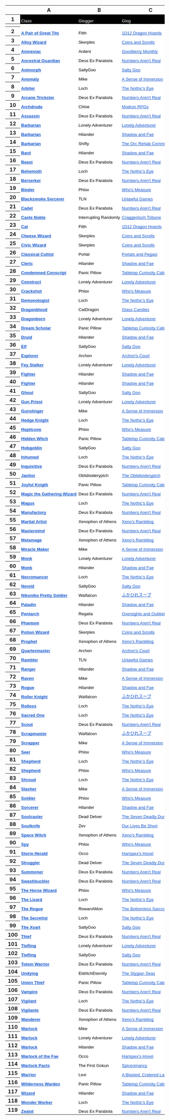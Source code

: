 <meta http-equiv="Content-Type" content="text/html; charset=utf-8"><link type="text/css" rel="stylesheet" href="resources/sheet.css" >
<style type="text/css">.ritz .waffle a { color: inherit; }.ritz .waffle .s4{background-color:#ffffff;text-align:left;font-weight:bold;color:#000000;font-family:'Arial';font-size:10pt;vertical-align:bottom;white-space:nowrap;direction:ltr;padding:2px 3px 2px 3px;}.ritz .waffle .s1{background-color:#ffffff;text-align:left;font-weight:bold;text-decoration:underline;-webkit-text-decoration-skip:none;text-decoration-skip-ink:none;color:#1155cc;font-family:'Arial';font-size:10pt;vertical-align:bottom;white-space:nowrap;direction:ltr;padding:2px 3px 2px 3px;}.ritz .waffle .s0{background-color:#000000;text-align:left;color:#ffffff;font-family:'Arial';font-size:10pt;vertical-align:bottom;white-space:nowrap;direction:ltr;padding:2px 3px 2px 3px;}.ritz .waffle .s3{background-color:#ffffff;text-align:left;text-decoration:underline;-webkit-text-decoration-skip:none;text-decoration-skip-ink:none;color:#1155cc;font-family:'Arial';font-size:10pt;vertical-align:bottom;white-space:nowrap;direction:ltr;padding:2px 3px 2px 3px;}.ritz .waffle .s2{background-color:#ffffff;text-align:left;color:#000000;font-family:'Arial';font-size:10pt;vertical-align:bottom;white-space:nowrap;direction:ltr;padding:2px 3px 2px 3px;}</style><div class="ritz grid-container" dir="ltr"><table class="waffle" cellspacing="0" cellpadding="0"><thead><tr><th class="row-header freezebar-vertical-handle"></th><th id="1254755560C0" style="width:185px;" class="column-headers-background">A</th><th id="1254755560C1" style="width:133px;" class="column-headers-background">B</th><th id="1254755560C2" style="width:185px;" class="column-headers-background">C</th><th id="1254755560C3" style="width:100px;" class="column-headers-background">D</th><th id="1254755560C4" style="width:505px;" class="column-headers-background">E</th></tr></thead><tbody><tr style="height: 20px"><th id="1254755560R0" style="height: 20px;" class="row-headers-background"><div class="row-header-wrapper" style="line-height: 20px">1</div></th><td class="s0" dir="ltr">Class</td><td class="s0" dir="ltr">Glogger</td><td class="s0" dir="ltr">Glog</td><td class="s0" dir="ltr">Type</td><td class="s0" dir="ltr">Note</td></tr><tr><th style="height:3px;" class="freezebar-cell freezebar-horizontal-handle"></th><td class="freezebar-cell"></td><td class="freezebar-cell"></td><td class="freezebar-cell"></td><td class="freezebar-cell"></td><td class="freezebar-cell"></td></tr><tr style="height: 20px"><th id="1254755560R1" style="height: 20px;" class="row-headers-background"><div class="row-header-wrapper" style="line-height: 20px">2</div></th><td class="s1" dir="ltr"><a target="_blank" href="https://1d12dragonhoards.blogspot.com/2022/05/a-pair-of-great-tits-glog-class.html">A Pair of Great Tits</a></td><td class="s2" dir="ltr">Filth</td><td class="s3" dir="ltr"><a target="_blank" href="https://1d12dragonhoards.blogspot.com/">1D12 Dragon Hoards</a></td><td class="s2" dir="ltr">Specialist</td><td class="s2" dir="ltr">Be two melodious birds.</td></tr><tr style="height: 20px"><th id="1254755560R2" style="height: 20px;" class="row-headers-background"><div class="row-header-wrapper" style="line-height: 20px">3</div></th><td class="s1" dir="ltr"><a target="_blank" href="https://coinsandscrolls.blogspot.com/2022/06/osr-alloy-wizard-civic-wizard-and.html">Alloy Wizard</a></td><td class="s2" dir="ltr">Skerples</td><td class="s3" dir="ltr"><a target="_blank" href="https://coinsandscrolls.blogspot.com/">Coins and Scrolls</a></td><td class="s2" dir="ltr">Wizard</td><td class="s2" dir="ltr">Control Metal.</td></tr><tr style="height: 20px"><th id="1254755560R3" style="height: 20px;" class="row-headers-background"><div class="row-header-wrapper" style="line-height: 20px">4</div></th><td class="s1" dir="ltr"><a target="_blank" href="https://goodberrymonthly.blogspot.com/2022/01/amnesiac-glog.html">Amnesiac</a></td><td class="s2" dir="ltr">Ardent</td><td class="s3" dir="ltr"><a target="_blank" href="https://goodberrymonthly.blogspot.com/">Goodberry Monthly</a></td><td class="s2" dir="ltr">Specialist</td><td class="s4" dir="ltr">Every day is a new day.</td></tr><tr style="height: 20px"><th id="1254755560R4" style="height: 20px;" class="row-headers-background"><div class="row-header-wrapper" style="line-height: 20px">5</div></th><td class="s1" dir="ltr"><a target="_blank" href="https://as-they-must.blogspot.com/2022/01/so-angry-i-might-die-glog-classes-5e.html">Ancestral Guardian</a></td><td class="s2" dir="ltr">Deus Ex Parabola</td><td class="s3" dir="ltr"><a target="_blank" href="https://as-they-must.blogspot.com/">Numbers Aren&#39;t Real</a></td><td class="s2" dir="ltr">Fighter</td><td class="s2" dir="ltr">Be surrounded by the grumpy spirits of your ancestors.</td></tr><tr style="height: 20px"><th id="1254755560R5" style="height: 20px;" class="row-headers-background"><div class="row-header-wrapper" style="line-height: 20px">6</div></th><td class="s1" dir="ltr"><a target="_blank" href="https://saltygoo.github.io/class/magic-user/animorph">Animorph</a></td><td class="s2" dir="ltr">SaltyGoo</td><td class="s3" dir="ltr"><a target="_blank" href="https://saltygoo.github.io/">Salty Goo</a></td><td class="s2" dir="ltr">Wizard</td><td class="s2" dir="ltr">Transform into the animals you see.</td></tr><tr style="height: 20px"><th id="1254755560R6" style="height: 20px;" class="row-headers-background"><div class="row-header-wrapper" style="line-height: 20px">7</div></th><td class="s1" dir="ltr"><a target="_blank" href="https://asenseofimmersion.wordpress.com/2022/09/06/those-who-pulled-the-trigger-were-not-holding-the-gun-glog-wizard/">Anomaly</a></td><td class="s2" dir="ltr">Mike</td><td class="s3" dir="ltr"><a target="_blank" href="https://asenseofimmersion.wordpress.com/">A Sense of Immersion</a></td><td class="s2" dir="ltr">Wizard</td><td class="s4" dir="ltr">Cast spells born of your past role in a war.</td></tr><tr style="height: 20px"><th id="1254755560R7" style="height: 20px;" class="row-headers-background"><div class="row-header-wrapper" style="line-height: 20px">8</div></th><td class="s1" dir="ltr"><a target="_blank" href="https://nothicseye.blogspot.com/2022/09/silent-evermore-class-arbiter.html">Arbiter</a></td><td class="s2" dir="ltr">Loch</td><td class="s3" dir="ltr"><a target="_blank" href="https://nothicseye.blogspot.com/">The Nothic&#39;s Eye</a></td><td class="s2" dir="ltr">Wizard</td><td class="s2" dir="ltr">Follow the tenants of your faith.</td></tr><tr style="height: 20px"><th id="1254755560R8" style="height: 20px;" class="row-headers-background"><div class="row-header-wrapper" style="line-height: 20px">9</div></th><td class="s1" dir="ltr"><a target="_blank" href="https://as-they-must.blogspot.com/2022/04/they-do-not-know-how-to-do-right-glog.html">Arcane Trickster</a></td><td class="s2" dir="ltr">Deus Ex Parabola</td><td class="s3" dir="ltr"><a target="_blank" href="https://as-they-must.blogspot.com/">Numbers Aren&#39;t Real</a></td><td class="s2" dir="ltr">Specialist</td><td class="s2" dir="ltr">Trick people with your invisible flying hand.</td></tr><tr style="height: 20px"><th id="1254755560R9" style="height: 20px;" class="row-headers-background"><div class="row-header-wrapper" style="line-height: 20px">10</div></th><td class="s1" dir="ltr"><a target="_blank" href="https://modronrpgs.blogspot.com/2022/03/glogbuckets-of-blood-class-archdrude.html">Archdrude</a></td><td class="s2" dir="ltr">Chloe</td><td class="s3" dir="ltr"><a target="_blank" href="https://modronrpgs.blogspot.com/">Modron RPGs</a></td><td class="s2" dir="ltr">Specialist</td><td class="s2" dir="ltr">Be a stoner.</td></tr><tr style="height: 20px"><th id="1254755560R10" style="height: 20px;" class="row-headers-background"><div class="row-header-wrapper" style="line-height: 20px">11</div></th><td class="s1" dir="ltr"><a target="_blank" href="https://as-they-must.blogspot.com/2022/04/they-do-not-know-how-to-do-right-glog.html">Assassin</a></td><td class="s2" dir="ltr">Deus Ex Parabola</td><td class="s3" dir="ltr"><a target="_blank" href="https://as-they-must.blogspot.com/">Numbers Aren&#39;t Real</a></td><td class="s2" dir="ltr">Specialist</td><td class="s2" dir="ltr">Infliltrate the enemy.</td></tr><tr style="height: 20px"><th id="1254755560R11" style="height: 20px;" class="row-headers-background"><div class="row-header-wrapper" style="line-height: 20px">12</div></th><td class="s1" dir="ltr"><a target="_blank" href="https://lonely-adventurer.itch.io/relic-additional-character-classes">Barbarian</a></td><td class="s2" dir="ltr">Lonely Adventurer</td><td class="s3" dir="ltr"><a target="_blank" href="https://lonely-adventurer.itch.io/">Lonely Adventurer</a></td><td class="s2" dir="ltr">Fighter</td><td class="s2" dir="ltr">Soak up damage like a brute.</td></tr><tr style="height: 20px"><th id="1254755560R12" style="height: 20px;" class="row-headers-background"><div class="row-header-wrapper" style="line-height: 20px">13</div></th><td class="s1" dir="ltr"><a target="_blank" href="https://docs.google.com/document/d/1c2MCF82g6ya3wq2nYb6Fq-V9-fOiVV0aLor-JE0-EFg/edit">Barbarian</a></td><td class="s2" dir="ltr">Hilander</td><td class="s3" dir="ltr"><a target="_blank" href="https://shadowandfae.blogspot.com/">Shadow and Fae</a></td><td class="s2" dir="ltr">Fighter</td><td class="s2" dir="ltr">Soak up damage like a brute. (From DnD)</td></tr><tr style="height: 20px"><th id="1254755560R13" style="height: 20px;" class="row-headers-background"><div class="row-header-wrapper" style="line-height: 20px">14</div></th><td class="s1" dir="ltr"><a target="_blank" href="https://orc-rehab.blogspot.com/2022/10/glog-if-our-life-lacks-brimstone-class.html">Barbarian</a></td><td class="s2" dir="ltr">Shifty</td><td class="s3" dir="ltr"><a target="_blank" href="https://orc-rehab.blogspot.com/">The Orc Rehab Commission</a></td><td class="s2" dir="ltr">Fighter</td><td class="s2" dir="ltr">SMASH!</td></tr><tr style="height: 20px"><th id="1254755560R14" style="height: 20px;" class="row-headers-background"><div class="row-header-wrapper" style="line-height: 20px">15</div></th><td class="s1" dir="ltr"><a target="_blank" href="https://docs.google.com/document/d/1c2MCF82g6ya3wq2nYb6Fq-V9-fOiVV0aLor-JE0-EFg/edit">Bard</a></td><td class="s2" dir="ltr">Hilander</td><td class="s3" dir="ltr"><a target="_blank" href="https://shadowandfae.blogspot.com/">Shadow and Fae</a></td><td class="s2" dir="ltr">Other</td><td class="s2" dir="ltr">Support your friends with songs. (From DnD)</td></tr><tr style="height: 20px"><th id="1254755560R15" style="height: 20px;" class="row-headers-background"><div class="row-header-wrapper" style="line-height: 20px">16</div></th><td class="s1" dir="ltr"><a target="_blank" href="https://as-they-must.blogspot.com/2022/01/so-angry-i-might-die-glog-classes-5e.html">Beast</a></td><td class="s2" dir="ltr">Deus Ex Parabola</td><td class="s3" dir="ltr"><a target="_blank" href="https://as-they-must.blogspot.com/">Numbers Aren&#39;t Real</a></td><td class="s2" dir="ltr">Fighter</td><td class="s2" dir="ltr">You transform into a half beast when you are angry.</td></tr><tr style="height: 20px"><th id="1254755560R16" style="height: 20px;" class="row-headers-background"><div class="row-header-wrapper" style="line-height: 20px">17</div></th><td class="s1" dir="ltr"><a target="_blank" href="https://nothicseye.blogspot.com/2022/09/abandoning-your-humanity-classes.html">Behemoth</a></td><td class="s2" dir="ltr">Loch</td><td class="s3" dir="ltr"><a target="_blank" href="https://nothicseye.blogspot.com/">The Nothic&#39;s Eye</a></td><td class="s2" dir="ltr">Fighter</td><td class="s4" dir="ltr">Transform into a monster.</td></tr><tr style="height: 20px"><th id="1254755560R17" style="height: 20px;" class="row-headers-background"><div class="row-header-wrapper" style="line-height: 20px">18</div></th><td class="s1" dir="ltr"><a target="_blank" href="https://as-they-must.blogspot.com/2022/01/so-angry-i-might-die-glog-classes-5e.html">Berserker</a></td><td class="s2" dir="ltr">Deus Ex Parabola</td><td class="s3" dir="ltr"><a target="_blank" href="https://as-they-must.blogspot.com/">Numbers Aren&#39;t Real</a></td><td class="s2" dir="ltr">Fighter</td><td class="s2" dir="ltr">You can become consumed by rage.</td></tr><tr style="height: 20px"><th id="1254755560R18" style="height: 20px;" class="row-headers-background"><div class="row-header-wrapper" style="line-height: 20px">19</div></th><td class="s1" dir="ltr"><a target="_blank" href="https://whosemeasure.blogspot.com/2022/08/who-would-be-at-expense-of-two-glog.html">Binder</a></td><td class="s2" dir="ltr">Phlox</td><td class="s3" dir="ltr"><a target="_blank" href="https://whosemeasure.blogspot.com/">Who&#39;s Measure</a></td><td class="s2" dir="ltr">Other</td><td class="s4" dir="ltr">Bind spirits.</td></tr><tr style="height: 20px"><th id="1254755560R19" style="height: 20px;" class="row-headers-background"><div class="row-header-wrapper" style="line-height: 20px">20</div></th><td class="s1" dir="ltr"><a target="_blank" href="https://www.unlawful.games/2022/01/glog-blacksmoke-sorcerer.html">Blacksmoke Sorcerer</a></td><td class="s2" dir="ltr">TLN</td><td class="s3" dir="ltr"><a target="_blank" href="https://www.unlawful.games/">Unlawful Games</a></td><td class="s2" dir="ltr">Wizard</td><td class="s4" dir="ltr">Manipulate reality with your street gang.</td></tr><tr style="height: 20px"><th id="1254755560R20" style="height: 20px;" class="row-headers-background"><div class="row-header-wrapper" style="line-height: 20px">21</div></th><td class="s1" dir="ltr"><a target="_blank" href="https://as-they-must.blogspot.com/2022/09/ruling-city-of-gd-glog-class-noble.html">Cadet</a></td><td class="s2" dir="ltr">Deus Ex Parabola</td><td class="s3" dir="ltr"><a target="_blank" href="https://as-they-must.blogspot.com/">Numbers Aren&#39;t Real</a></td><td class="s2" dir="ltr">Specialist</td><td class="s2" dir="ltr">Enjoy the privileges of your divine nobility.</td></tr><tr style="height: 20px"><th id="1254755560R21" style="height: 20px;" class="row-headers-background"><div class="row-header-wrapper" style="line-height: 20px">22</div></th><td class="s1" dir="ltr"><a target="_blank" href="https://craggenloch.blogspot.com/2022/09/true-nobility-is-exempt-from-fear-glog.html">Caste Noble</a></td><td class="s2" dir="ltr">Interrupting Randomly</td><td class="s3" dir="ltr"><a target="_blank" href="https://craggenloch.blogspot.com/">Craggenloch Tribune</a></td><td class="s2" dir="ltr">Fighter</td><td class="s2" dir="ltr">Fight and lead.</td></tr><tr style="height: 20px"><th id="1254755560R22" style="height: 20px;" class="row-headers-background"><div class="row-header-wrapper" style="line-height: 20px">23</div></th><td class="s1" dir="ltr"><a target="_blank" href="https://1d12dragonhoards.blogspot.com/2022/08/cats-stolen-by-bats-class.html">Cat</a></td><td class="s2" dir="ltr">Filth</td><td class="s3" dir="ltr"><a target="_blank" href="https://1d12dragonhoards.blogspot.com/">1D12 Dragon Hoards</a></td><td class="s2" dir="ltr">Specialist</td><td class="s2" dir="ltr">Be a secretive cat.</td></tr><tr style="height: 20px"><th id="1254755560R23" style="height: 20px;" class="row-headers-background"><div class="row-header-wrapper" style="line-height: 20px">24</div></th><td class="s1" dir="ltr"><a target="_blank" href="https://coinsandscrolls.blogspot.com/2022/07/osr-class-cheese-wizard.html">Cheese Wizard</a></td><td class="s2" dir="ltr">Skerples</td><td class="s3" dir="ltr"><a target="_blank" href="https://coinsandscrolls.blogspot.com/">Coins and Scrolls</a></td><td class="s2" dir="ltr">Wizard</td><td class="s2" dir="ltr">Manipulate cheese.</td></tr><tr style="height: 20px"><th id="1254755560R24" style="height: 20px;" class="row-headers-background"><div class="row-header-wrapper" style="line-height: 20px">25</div></th><td class="s1" dir="ltr"><a target="_blank" href="https://coinsandscrolls.blogspot.com/2022/06/osr-alloy-wizard-civic-wizard-and.html">Civic Wizard</a></td><td class="s2" dir="ltr">Skerples</td><td class="s3" dir="ltr"><a target="_blank" href="https://coinsandscrolls.blogspot.com/">Coins and Scrolls</a></td><td class="s2" dir="ltr">Wizard</td><td class="s2" dir="ltr">Cheap spells and city life.</td></tr><tr style="height: 20px"><th id="1254755560R25" style="height: 20px;" class="row-headers-background"><div class="row-header-wrapper" style="line-height: 20px">26</div></th><td class="s1" dir="ltr"><a target="_blank" href="https://portalsandpegasi.wordpress.com/2022/04/01/something-wicked-this-way-comes-buckets-of-blood-class-classical-cultist/">Classical Cultist</a></td><td class="s2" dir="ltr">Portal</td><td class="s3" dir="ltr"><a target="_blank" href="https://portalsandpegasi.wordpress.com/">Portals and Pegasi</a></td><td class="s2" dir="ltr">Other</td><td class="s4" dir="ltr">Lead an eldritch cult.</td></tr><tr style="height: 20px"><th id="1254755560R26" style="height: 20px;" class="row-headers-background"><div class="row-header-wrapper" style="line-height: 20px">27</div></th><td class="s1" dir="ltr"><a target="_blank" href="https://docs.google.com/document/d/1c2MCF82g6ya3wq2nYb6Fq-V9-fOiVV0aLor-JE0-EFg/edit">Cleric</a></td><td class="s2" dir="ltr">Hilander</td><td class="s3" dir="ltr"><a target="_blank" href="https://shadowandfae.blogspot.com/">Shadow and Fae</a></td><td class="s2" dir="ltr">Wizard</td><td class="s2" dir="ltr">Heal and smite. (From DnD)</td></tr><tr style="height: 20px"><th id="1254755560R27" style="height: 20px;" class="row-headers-background"><div class="row-header-wrapper" style="line-height: 20px">28</div></th><td class="s1" dir="ltr"><a target="_blank" href="https://tabletopcuriositycabinet.blogspot.com/2022/09/vanilla-classes-with-twist-fighter.html">Condemned Conscript</a></td><td class="s2" dir="ltr">Panic Pillow</td><td class="s3" dir="ltr"><a target="_blank" href="https://tabletopcuriositycabinet.blogspot.com/">Tabletop Curiosity Cabinet</a></td><td class="s2" dir="ltr">Fighter</td><td class="s4" dir="ltr">Fight without honor.</td></tr><tr style="height: 20px"><th id="1254755560R28" style="height: 20px;" class="row-headers-background"><div class="row-header-wrapper" style="line-height: 20px">29</div></th><td class="s1" dir="ltr"><a target="_blank" href="https://lonely-adventurer.itch.io/relic-additional-character-classes">Construct</a></td><td class="s2" dir="ltr">Lonely Adventurer</td><td class="s3" dir="ltr"><a target="_blank" href="https://lonely-adventurer.itch.io/">Lonely Adventurer</a></td><td class="s2" dir="ltr">Fighter</td><td class="s2" dir="ltr">Be a sturdy tool kit.</td></tr><tr style="height: 20px"><th id="1254755560R29" style="height: 20px;" class="row-headers-background"><div class="row-header-wrapper" style="line-height: 20px">30</div></th><td class="s1" dir="ltr"><a target="_blank" href="https://whosemeasure.blogspot.com/2022/03/glog-class-crackshot-buckets-of-blood.html">Crackshot</a></td><td class="s2" dir="ltr">Phlox</td><td class="s3" dir="ltr"><a target="_blank" href="https://whosemeasure.blogspot.com/">Who&#39;s Measure</a></td><td class="s2" dir="ltr">Fighter</td><td class="s2" dir="ltr">Biker with a sniper rifle.</td></tr><tr style="height: 20px"><th id="1254755560R30" style="height: 20px;" class="row-headers-background"><div class="row-header-wrapper" style="line-height: 20px">31</div></th><td class="s1" dir="ltr"><a target="_blank" href="https://nothicseye.blogspot.com/2022/06/paved-with-good-intentions-glog-class.html">Demonologist</a></td><td class="s2" dir="ltr">Loch</td><td class="s3" dir="ltr"><a target="_blank" href="https://nothicseye.blogspot.com/">The Nothic&#39;s Eye</a></td><td class="s2" dir="ltr">Other</td><td class="s2" dir="ltr">Summon demons.</td></tr><tr style="height: 20px"><th id="1254755560R31" style="height: 20px;" class="row-headers-background"><div class="row-header-wrapper" style="line-height: 20px">32</div></th><td class="s1" dir="ltr"><a target="_blank" href="https://glass-candles.blogspot.com/2022/02/who-can-know-heart-of-dragon-class.html">Dragonblood</a></td><td class="s2" dir="ltr">CatDragon</td><td class="s3" dir="ltr"><a target="_blank" href="https://glass-candles.blogspot.com/">Glass Candles</a></td><td class="s2" dir="ltr">Fighter</td><td class="s2" dir="ltr">Burn your HP to awaken draconic powers.</td></tr><tr style="height: 20px"><th id="1254755560R32" style="height: 20px;" class="row-headers-background"><div class="row-header-wrapper" style="line-height: 20px">33</div></th><td class="s1" dir="ltr"><a target="_blank" href="https://lonely-adventurer.itch.io/relic-additional-character-classes">Dragonborn</a></td><td class="s2" dir="ltr">Lonely Adventurer</td><td class="s3" dir="ltr"><a target="_blank" href="https://lonely-adventurer.itch.io/">Lonely Adventurer</a></td><td class="s2" dir="ltr">Fighter</td><td class="s2" dir="ltr">Awaken draconic features. Half class.</td></tr><tr style="height: 20px"><th id="1254755560R33" style="height: 20px;" class="row-headers-background"><div class="row-header-wrapper" style="line-height: 20px">34</div></th><td class="s1" dir="ltr"><a target="_blank" href="https://tabletopcuriositycabinet.blogspot.com/2022/09/vanilla-classes-with-twist-fighter.html">Dream Scholar</a></td><td class="s2" dir="ltr">Panic Pillow</td><td class="s3" dir="ltr"><a target="_blank" href="https://tabletopcuriositycabinet.blogspot.com/">Tabletop Curiosity Cabinet</a></td><td class="s2" dir="ltr">Wizard</td><td class="s2" dir="ltr">Dream magic.</td></tr><tr style="height: 20px"><th id="1254755560R34" style="height: 20px;" class="row-headers-background"><div class="row-header-wrapper" style="line-height: 20px">35</div></th><td class="s1" dir="ltr"><a target="_blank" href="https://docs.google.com/document/d/1c2MCF82g6ya3wq2nYb6Fq-V9-fOiVV0aLor-JE0-EFg/edit">Druid</a></td><td class="s2" dir="ltr">Hilander</td><td class="s3" dir="ltr"><a target="_blank" href="https://shadowandfae.blogspot.com/">Shadow and Fae</a></td><td class="s2" dir="ltr">Wizard</td><td class="s2" dir="ltr">Shapeshift into animals. (From DnD)</td></tr><tr style="height: 20px"><th id="1254755560R35" style="height: 20px;" class="row-headers-background"><div class="row-header-wrapper" style="line-height: 20px">36</div></th><td class="s1" dir="ltr"><a target="_blank" href="https://saltygoo.github.io/class/magic-user/elf">Elf</a></td><td class="s2" dir="ltr">SaltyGoo</td><td class="s3" dir="ltr"><a target="_blank" href="https://saltygoo.github.io/">Salty Goo</a></td><td class="s2" dir="ltr">Wizard</td><td class="s2" dir="ltr">Be better but tragic.</td></tr><tr style="height: 20px"><th id="1254755560R36" style="height: 20px;" class="row-headers-background"><div class="row-header-wrapper" style="line-height: 20px">37</div></th><td class="s1" dir="ltr"><a target="_blank" href="https://archons-court.blogspot.com/2022/10/see-it-descend-into-premise-classes.html">Explorer</a></td><td class="s2" dir="ltr">Archon</td><td class="s3" dir="ltr"><a target="_blank" href="https://archons-court.blogspot.com/">Archon&#39;s Court</a></td><td class="s2" dir="ltr">Specialist</td><td class="s2" dir="ltr">Avoid and modify traps.</td></tr><tr style="height: 20px"><th id="1254755560R37" style="height: 20px;" class="row-headers-background"><div class="row-header-wrapper" style="line-height: 20px">38</div></th><td class="s1" dir="ltr"><a target="_blank" href="https://lonely-adventurer.itch.io/relic-additional-character-classes">Fey Stalker</a></td><td class="s2" dir="ltr">Lonely Adventurer</td><td class="s3" dir="ltr"><a target="_blank" href="https://lonely-adventurer.itch.io/">Lonely Adventurer</a></td><td class="s2" dir="ltr">Wizard</td><td class="s2" dir="ltr">Shoot magical arrows. A prestige class.</td></tr><tr style="height: 20px"><th id="1254755560R38" style="height: 20px;" class="row-headers-background"><div class="row-header-wrapper" style="line-height: 20px">39</div></th><td class="s1" dir="ltr"><a target="_blank" href="https://shadowandfae.blogspot.com/2022/03/the-fighter-secrets-of-blade.html">Fighter</a></td><td class="s2" dir="ltr">Hilander</td><td class="s3" dir="ltr"><a target="_blank" href="https://shadowandfae.blogspot.com/">Shadow and Fae</a></td><td class="s2" dir="ltr">Fighter</td><td class="s2" dir="ltr">A classic GLOG fighter.</td></tr><tr style="height: 20px"><th id="1254755560R39" style="height: 20px;" class="row-headers-background"><div class="row-header-wrapper" style="line-height: 20px">40</div></th><td class="s1" dir="ltr"><a target="_blank" href="https://docs.google.com/document/d/1c2MCF82g6ya3wq2nYb6Fq-V9-fOiVV0aLor-JE0-EFg/edit">Fighter</a></td><td class="s2" dir="ltr">Hilander</td><td class="s3" dir="ltr"><a target="_blank" href="https://shadowandfae.blogspot.com/">Shadow and Fae</a></td><td class="s2" dir="ltr">Fighter</td><td class="s2" dir="ltr">Use a variety of weapon strikes. (From DnD)</td></tr><tr style="height: 20px"><th id="1254755560R40" style="height: 20px;" class="row-headers-background"><div class="row-header-wrapper" style="line-height: 20px">41</div></th><td class="s1" dir="ltr"><a target="_blank" href="https://saltygoo.github.io/class/fighter/ghoul">Ghoul</a></td><td class="s2" dir="ltr">SaltyGoo</td><td class="s3" dir="ltr"><a target="_blank" href="https://saltygoo.github.io/">Salty Goo</a></td><td class="s2" dir="ltr">Specialist</td><td class="s2" dir="ltr">Your powers change with your cannibalistic hunger.</td></tr><tr style="height: 20px"><th id="1254755560R41" style="height: 20px;" class="row-headers-background"><div class="row-header-wrapper" style="line-height: 20px">42</div></th><td class="s1" dir="ltr"><a target="_blank" href="https://lonely-adventurer.itch.io/relic-additional-character-classes">Gun Priest</a></td><td class="s2" dir="ltr">Lonely Adventurer</td><td class="s3" dir="ltr"><a target="_blank" href="https://lonely-adventurer.itch.io/">Lonely Adventurer</a></td><td class="s2" dir="ltr">Wizard</td><td class="s2" dir="ltr">Shoot magical bullets. A prestige class.</td></tr><tr style="height: 20px"><th id="1254755560R42" style="height: 20px;" class="row-headers-background"><div class="row-header-wrapper" style="line-height: 20px">43</div></th><td class="s1" dir="ltr"><a target="_blank" href="https://asenseofimmersion.wordpress.com/2022/06/27/the-gunslinger-glog-class/">Gunslinger</a></td><td class="s2" dir="ltr">Mike</td><td class="s3" dir="ltr"><a target="_blank" href="https://asenseofimmersion.wordpress.com/">A Sense of Immersion</a></td><td class="s2" dir="ltr">Fighter</td><td class="s2" dir="ltr">Shoot with a gun</td></tr><tr style="height: 20px"><th id="1254755560R43" style="height: 20px;" class="row-headers-background"><div class="row-header-wrapper" style="line-height: 20px">44</div></th><td class="s1" dir="ltr"><a target="_blank" href="https://nothicseye.blogspot.com/2022/08/of-fallen-heroes-i-shall-sing-class.html">Hedge Knight</a></td><td class="s2" dir="ltr">Loch</td><td class="s3" dir="ltr"><a target="_blank" href="https://nothicseye.blogspot.com/">The Nothic&#39;s Eye</a></td><td class="s2" dir="ltr">Fighter</td><td class="s4" dir="ltr">Do deeds and bind spirits.</td></tr><tr style="height: 20px"><th id="1254755560R44" style="height: 20px;" class="row-headers-background"><div class="row-header-wrapper" style="line-height: 20px">45</div></th><td class="s1" dir="ltr"><a target="_blank" href="https://whosemeasure.blogspot.com/2022/03/glog-class-hepticove.html">Hepticove</a></td><td class="s2" dir="ltr">Phlox</td><td class="s3" dir="ltr"><a target="_blank" href="https://whosemeasure.blogspot.com/">Who&#39;s Measure</a></td><td class="s2" dir="ltr">Wizard</td><td class="s2" dir="ltr">Be a scoundrel mystic. A prestige class.</td></tr><tr style="height: 20px"><th id="1254755560R45" style="height: 20px;" class="row-headers-background"><div class="row-header-wrapper" style="line-height: 20px">46</div></th><td class="s1" dir="ltr"><a target="_blank" href="https://tabletopcuriositycabinet.blogspot.com/2022/09/some-more-twisted-vanilla-ranger.html">Hidden Witch</a></td><td class="s2" dir="ltr">Panic Pillow</td><td class="s3" dir="ltr"><a target="_blank" href="https://tabletopcuriositycabinet.blogspot.com/">Tabletop Curiosity Cabinet</a></td><td class="s2" dir="ltr">Wizard</td><td class="s2" dir="ltr">Create charms and shapeshift.</td></tr><tr style="height: 20px"><th id="1254755560R46" style="height: 20px;" class="row-headers-background"><div class="row-header-wrapper" style="line-height: 20px">47</div></th><td class="s1" dir="ltr"><a target="_blank" href="https://saltygoo.github.io/class/fighter/hobgoblin">Hobgoblin</a></td><td class="s2" dir="ltr">SaltyGoo</td><td class="s3" dir="ltr"><a target="_blank" href="https://saltygoo.github.io/">Salty Goo</a></td><td class="s2" dir="ltr">Fighter</td><td class="s2" dir="ltr">Bully your goblin minions.</td></tr><tr style="height: 20px"><th id="1254755560R47" style="height: 20px;" class="row-headers-background"><div class="row-header-wrapper" style="line-height: 20px">48</div></th><td class="s1" dir="ltr"><a target="_blank" href="https://nothicseye.blogspot.com/2022/09/abandoning-your-humanity-classes.html">Inhumed</a></td><td class="s2" dir="ltr">Loch</td><td class="s3" dir="ltr"><a target="_blank" href="https://nothicseye.blogspot.com/">The Nothic&#39;s Eye</a></td><td class="s2" dir="ltr">Specialist</td><td class="s2" dir="ltr">Turn into stone and sceal spirits.</td></tr><tr style="height: 20px"><th id="1254755560R48" style="height: 20px;" class="row-headers-background"><div class="row-header-wrapper" style="line-height: 20px">49</div></th><td class="s1" dir="ltr"><a target="_blank" href="https://as-they-must.blogspot.com/2022/04/they-do-not-know-how-to-do-right-glog.html">Inquisitive</a></td><td class="s2" dir="ltr">Deus Ex Parabola</td><td class="s3" dir="ltr"><a target="_blank" href="https://as-they-must.blogspot.com/">Numbers Aren&#39;t Real</a></td><td class="s2" dir="ltr">Specialist</td><td class="s2" dir="ltr">Be a film noir detective.</td></tr><tr style="height: 20px"><th id="1254755560R49" style="height: 20px;" class="row-headers-background"><div class="row-header-wrapper" style="line-height: 20px">50</div></th><td class="s1" dir="ltr"><a target="_blank" href="https://oblidisideryptch.blogspot.com/2022/03/buckets-of-blood-janitor.html">Janitor</a></td><td class="s2" dir="ltr">Oblidisideryptch</td><td class="s3" dir="ltr"><a target="_blank" href="https://oblidisideryptch.blogspot.com/">The Oblidisideryptch</a></td><td class="s2" dir="ltr">Specialist</td><td class="s4" dir="ltr">Do the essential work of cleaning public spaces.</td></tr><tr style="height: 20px"><th id="1254755560R50" style="height: 20px;" class="row-headers-background"><div class="row-header-wrapper" style="line-height: 20px">51</div></th><td class="s1" dir="ltr"><a target="_blank" href="https://tabletopcuriositycabinet.blogspot.com/2022/09/some-more-twisted-vanilla-ranger.html">Joyful Knigth</a></td><td class="s2" dir="ltr">Panic Pillow</td><td class="s3" dir="ltr"><a target="_blank" href="https://tabletopcuriositycabinet.blogspot.com/">Tabletop Curiosity Cabinet</a></td><td class="s2" dir="ltr">Specialist</td><td class="s2" dir="ltr">Inspire others to be happy.</td></tr><tr style="height: 20px"><th id="1254755560R51" style="height: 20px;" class="row-headers-background"><div class="row-header-wrapper" style="line-height: 20px">52</div></th><td class="s1" dir="ltr"><a target="_blank" href="https://as-they-must.blogspot.com/2022/11/5-glog-wizard-classes-mtg-style.html">Magic the Gathering Wizard</a></td><td class="s2" dir="ltr">Deus Ex Parabola</td><td class="s3" dir="ltr"><a target="_blank" href="https://as-they-must.blogspot.com/">Numbers Aren&#39;t Real</a></td><td class="s2" dir="ltr">Wizard</td><td class="s2" dir="ltr">Harness the power of lands. 5 variants.</td></tr><tr style="height: 20px"><th id="1254755560R52" style="height: 20px;" class="row-headers-background"><div class="row-header-wrapper" style="line-height: 20px">53</div></th><td class="s1" dir="ltr"><a target="_blank" href="https://nothicseye.blogspot.com/2022/09/considering-old-mysteries-classes-magus.html">Magus</a></td><td class="s2" dir="ltr">Loch</td><td class="s3" dir="ltr"><a target="_blank" href="https://nothicseye.blogspot.com/">The Nothic&#39;s Eye</a></td><td class="s2" dir="ltr">Wizard</td><td class="s2" dir="ltr">Control magic.</td></tr><tr style="height: 20px"><th id="1254755560R53" style="height: 20px;" class="row-headers-background"><div class="row-header-wrapper" style="line-height: 20px">54</div></th><td class="s1" dir="ltr"><a target="_blank" href="https://as-they-must.blogspot.com/2022/10/put-your-body-upon-gears-glog-class.html">Manufactory</a></td><td class="s2" dir="ltr">Deus Ex Parabola</td><td class="s3" dir="ltr"><a target="_blank" href="https://as-they-must.blogspot.com/">Numbers Aren&#39;t Real</a></td><td class="s2" dir="ltr">Other</td><td class="s2" dir="ltr">Create metal objects.</td></tr><tr style="height: 20px"><th id="1254755560R54" style="height: 20px;" class="row-headers-background"><div class="row-header-wrapper" style="line-height: 20px">55</div></th><td class="s1" dir="ltr"><a target="_blank" href="https://xenophonsramblings.blogspot.com/2022/07/i-shall-build-more-peaceful-world-glog.html">Martial Artist</a></td><td class="s2" dir="ltr">Xenophon of Athens</td><td class="s3" dir="ltr"><a target="_blank" href="https://xenophonsramblings.blogspot.com/">Xeno&#39;s Rambling</a></td><td class="s2" dir="ltr">Fighter</td><td class="s2" dir="ltr">Master the art of fighting acoording to multiple styles.</td></tr><tr style="height: 20px"><th id="1254755560R55" style="height: 20px;" class="row-headers-background"><div class="row-header-wrapper" style="line-height: 20px">56</div></th><td class="s1" dir="ltr"><a target="_blank" href="https://as-they-must.blogspot.com/2022/04/they-do-not-know-how-to-do-right-glog.html">Mastermind</a></td><td class="s2" dir="ltr">Deus Ex Parabola</td><td class="s3" dir="ltr"><a target="_blank" href="https://as-they-must.blogspot.com/">Numbers Aren&#39;t Real</a></td><td class="s2" dir="ltr">Specialist</td><td class="s2" dir="ltr">Have other people do your bidding.</td></tr><tr style="height: 20px"><th id="1254755560R56" style="height: 20px;" class="row-headers-background"><div class="row-header-wrapper" style="line-height: 20px">57</div></th><td class="s1" dir="ltr"><a target="_blank" href="https://xenophonsramblings.blogspot.com/2022/09/glog-prestige-class-metamage.html">Metamage</a></td><td class="s2" dir="ltr">Xenophon of Athens</td><td class="s3" dir="ltr"><a target="_blank" href="https://xenophonsramblings.blogspot.com/">Xeno&#39;s Rambling</a></td><td class="s2" dir="ltr">Wizard</td><td class="s2" dir="ltr">Shape magic.</td></tr><tr style="height: 20px"><th id="1254755560R57" style="height: 20px;" class="row-headers-background"><div class="row-header-wrapper" style="line-height: 20px">58</div></th><td class="s1" dir="ltr"><a target="_blank" href="https://asenseofimmersion.wordpress.com/2022/09/19/miracles-do-in-fact-break-the-laws-of-natureglog-cleric/">Miracle Maker</a></td><td class="s2" dir="ltr">Mike</td><td class="s3" dir="ltr"><a target="_blank" href="https://asenseofimmersion.wordpress.com/">A Sense of Immersion</a></td><td class="s2" dir="ltr">Wizard</td><td class="s2" dir="ltr">Follow the tenants of your faith.</td></tr><tr style="height: 20px"><th id="1254755560R58" style="height: 20px;" class="row-headers-background"><div class="row-header-wrapper" style="line-height: 20px">59</div></th><td class="s1" dir="ltr"><a target="_blank" href="https://lonely-adventurer.itch.io/relic-additional-character-classes">Monk</a></td><td class="s2" dir="ltr">Lonely Adventurer</td><td class="s3" dir="ltr"><a target="_blank" href="https://lonely-adventurer.itch.io/">Lonely Adventurer</a></td><td class="s2" dir="ltr">Fighter</td><td class="s2" dir="ltr">Use hand-to-hand techniques.</td></tr><tr style="height: 20px"><th id="1254755560R59" style="height: 20px;" class="row-headers-background"><div class="row-header-wrapper" style="line-height: 20px">60</div></th><td class="s1" dir="ltr"><a target="_blank" href="https://docs.google.com/document/d/1c2MCF82g6ya3wq2nYb6Fq-V9-fOiVV0aLor-JE0-EFg/edit">Monk</a></td><td class="s2" dir="ltr">Hilander</td><td class="s3" dir="ltr"><a target="_blank" href="https://shadowandfae.blogspot.com/">Shadow and Fae</a></td><td class="s2" dir="ltr">Fighter</td><td class="s2" dir="ltr">Punch! (from DnD)</td></tr><tr style="height: 20px"><th id="1254755560R60" style="height: 20px;" class="row-headers-background"><div class="row-header-wrapper" style="line-height: 20px">61</div></th><td class="s1" dir="ltr"><a target="_blank" href="https://nothicseye.blogspot.com/2022/09/for-qal-ashen.html">Necromancer</a></td><td class="s2" dir="ltr">Loch</td><td class="s3" dir="ltr"><a target="_blank" href="https://nothicseye.blogspot.com/">The Nothic&#39;s Eye</a></td><td class="s2" dir="ltr">Wizard</td><td class="s2" dir="ltr">Control undead minions.</td></tr><tr style="height: 20px"><th id="1254755560R61" style="height: 20px;" class="row-headers-background"><div class="row-header-wrapper" style="line-height: 20px">62</div></th><td class="s1" dir="ltr"><a target="_blank" href="https://saltygoo.github.io/class/magic-user/nereid">Nereid</a></td><td class="s2" dir="ltr">SaltyGoo</td><td class="s3" dir="ltr"><a target="_blank" href="https://saltygoo.github.io/">Salty Goo</a></td><td class="s2" dir="ltr">Wizard</td><td class="s2" dir="ltr">Bewitch mortals with the alure of the sea.</td></tr><tr style="height: 20px"><th id="1254755560R62" style="height: 20px;" class="row-headers-background"><div class="row-header-wrapper" style="line-height: 20px">63</div></th><td class="s1" dir="ltr"><a target="_blank" href="http://sameissharkinjapanese.blogspot.com/2022/01/glog-class-kirakira-pretty-soldier.html">Nikoniko Pretty Soldier</a></td><td class="s2" dir="ltr">Walfalcon</td><td class="s3" dir="ltr"><a target="_blank" href="https://sameissharkinjapanese.blogspot.com/">ふかひれスープ</a></td><td class="s2" dir="ltr">Fighter</td><td class="s2" dir="ltr">Attack with the power of friendship.</td></tr><tr style="height: 20px"><th id="1254755560R63" style="height: 20px;" class="row-headers-background"><div class="row-header-wrapper" style="line-height: 20px">64</div></th><td class="s1" dir="ltr"><a target="_blank" href="https://docs.google.com/document/d/1c2MCF82g6ya3wq2nYb6Fq-V9-fOiVV0aLor-JE0-EFg/edit">Paladin</a></td><td class="s2" dir="ltr">Hilander</td><td class="s3" dir="ltr"><a target="_blank" href="https://shadowandfae.blogspot.com/">Shadow and Fae</a></td><td class="s2" dir="ltr">Fighter</td><td class="s2" dir="ltr">Smite evil with your radiance. (From DnD)</td></tr><tr style="height: 20px"><th id="1254755560R64" style="height: 20px;" class="row-headers-background"><div class="row-header-wrapper" style="line-height: 20px">65</div></th><td class="s1" dir="ltr"><a target="_blank" href="https://oversightsandoubliettes.blogspot.com/2022/01/the-world-is-four-but-i-am-five-4dj.html">Pentarch</a></td><td class="s2" dir="ltr">Regalia</td><td class="s3" dir="ltr"><a target="_blank" href="https://oversightsandoubliettes.blogspot.com/">Oversights and Oubliettes</a></td><td class="s2" dir="ltr">Specialist</td><td class="s2" dir="ltr">You are an hypocrit.</td></tr><tr style="height: 20px"><th id="1254755560R65" style="height: 20px;" class="row-headers-background"><div class="row-header-wrapper" style="line-height: 20px">66</div></th><td class="s1" dir="ltr"><a target="_blank" href="https://as-they-must.blogspot.com/2022/04/they-do-not-know-how-to-do-right-glog.html">Phantom</a></td><td class="s2" dir="ltr">Deus Ex Parabola</td><td class="s3" dir="ltr"><a target="_blank" href="https://as-they-must.blogspot.com/">Numbers Aren&#39;t Real</a></td><td class="s2" dir="ltr">Fighter</td><td class="s2" dir="ltr">Synchronize attacks with the souls of the dead.</td></tr><tr style="height: 20px"><th id="1254755560R66" style="height: 20px;" class="row-headers-background"><div class="row-header-wrapper" style="line-height: 20px">67</div></th><td class="s1" dir="ltr"><a target="_blank" href="https://coinsandscrolls.blogspot.com/2022/06/osr-alloy-wizard-civic-wizard-and.html">Potion Wizard</a></td><td class="s2" dir="ltr">Skerples</td><td class="s3" dir="ltr"><a target="_blank" href="https://coinsandscrolls.blogspot.com/">Coins and Scrolls</a></td><td class="s2" dir="ltr">Wizard</td><td class="s2" dir="ltr">Manipulate liquids.</td></tr><tr style="height: 20px"><th id="1254755560R67" style="height: 20px;" class="row-headers-background"><div class="row-header-wrapper" style="line-height: 20px">68</div></th><td class="s1" dir="ltr"><a target="_blank" href="https://xenophonsramblings.blogspot.com/2022/08/what-else-belongs-in-joyous-city-glog.html">Prophet</a></td><td class="s2" dir="ltr">Xenophon of Athens</td><td class="s3" dir="ltr"><a target="_blank" href="https://xenophonsramblings.blogspot.com/">Xeno&#39;s Rambling</a></td><td class="s2" dir="ltr">Wizard</td><td class="s2" dir="ltr">Lead a cult.</td></tr><tr style="height: 20px"><th id="1254755560R68" style="height: 20px;" class="row-headers-background"><div class="row-header-wrapper" style="line-height: 20px">69</div></th><td class="s1" dir="ltr"><a target="_blank" href="https://archons-court.blogspot.com/2022/10/see-it-descend-into-premise-classes.html">Quartermaster</a></td><td class="s2" dir="ltr">Archon</td><td class="s3" dir="ltr"><a target="_blank" href="https://archons-court.blogspot.com/">Archon&#39;s Court</a></td><td class="s2" dir="ltr">Specialist</td><td class="s2" dir="ltr">Be a diplomatic merchant.</td></tr><tr style="height: 20px"><th id="1254755560R69" style="height: 20px;" class="row-headers-background"><div class="row-header-wrapper" style="line-height: 20px">70</div></th><td class="s1" dir="ltr"><a target="_blank" href="https://furtivegoblingaming.blogspot.com/2022/05/glog-class-rambler.html">Rambler</a></td><td class="s2" dir="ltr">TLN</td><td class="s3" dir="ltr"><a target="_blank" href="https://www.unlawful.games/">Unlawful Games</a></td><td class="s2" dir="ltr">Specialist</td><td class="s2" dir="ltr">Wander the world</td></tr><tr style="height: 20px"><th id="1254755560R70" style="height: 20px;" class="row-headers-background"><div class="row-header-wrapper" style="line-height: 20px">71</div></th><td class="s1" dir="ltr"><a target="_blank" href="https://docs.google.com/document/d/1c2MCF82g6ya3wq2nYb6Fq-V9-fOiVV0aLor-JE0-EFg/edit">Ranger</a></td><td class="s2" dir="ltr">Hilander</td><td class="s3" dir="ltr"><a target="_blank" href="https://shadowandfae.blogspot.com/">Shadow and Fae</a></td><td class="s2" dir="ltr">Specialist</td><td class="s2" dir="ltr">Observe beasts and nature. (From DnD)</td></tr><tr style="height: 20px"><th id="1254755560R71" style="height: 20px;" class="row-headers-background"><div class="row-header-wrapper" style="line-height: 20px">72</div></th><td class="s1" dir="ltr"><a target="_blank" href="https://asenseofimmersion.wordpress.com/2022/09/11/red-is-the-beak-black-are-the-eyes-glog-raven/">Raven</a></td><td class="s2" dir="ltr">Mike</td><td class="s3" dir="ltr"><a target="_blank" href="https://asenseofimmersion.wordpress.com/">A Sense of Immersion</a></td><td class="s2" dir="ltr">Specialist</td><td class="s2" dir="ltr">Be a familiar.</td></tr><tr style="height: 20px"><th id="1254755560R72" style="height: 20px;" class="row-headers-background"><div class="row-header-wrapper" style="line-height: 20px">73</div></th><td class="s1" dir="ltr"><a target="_blank" href="https://docs.google.com/document/d/1c2MCF82g6ya3wq2nYb6Fq-V9-fOiVV0aLor-JE0-EFg/edit">Rogue</a></td><td class="s2" dir="ltr">Hilander</td><td class="s3" dir="ltr"><a target="_blank" href="https://shadowandfae.blogspot.com/">Shadow and Fae</a></td><td class="s2" dir="ltr">Specialist</td><td class="s2" dir="ltr">Use your many skills. (From DnD)</td></tr><tr style="height: 20px"><th id="1254755560R73" style="height: 20px;" class="row-headers-background"><div class="row-header-wrapper" style="line-height: 20px">74</div></th><td class="s1" dir="ltr"><a target="_blank" href="https://sameissharkinjapanese.blogspot.com/2022/03/glog-class-roller-knight.html">Roller Knight</a></td><td class="s2" dir="ltr">Walfalcon</td><td class="s3" dir="ltr"><a target="_blank" href="https://sameissharkinjapanese.blogspot.com/">ふかひれスープ</a></td><td class="s2" dir="ltr">Fighter</td><td class="s2" dir="ltr">Fight on roller blades.</td></tr><tr style="height: 20px"><th id="1254755560R74" style="height: 20px;" class="row-headers-background"><div class="row-header-wrapper" style="line-height: 20px">75</div></th><td class="s1" dir="ltr"><a target="_blank" href="https://nothicseye.blogspot.com/2022/09/seeking-physical-perfection-glog-class.html">Rotless</a></td><td class="s2" dir="ltr">Loch</td><td class="s3" dir="ltr"><a target="_blank" href="https://nothicseye.blogspot.com/">The Nothic&#39;s Eye</a></td><td class="s2" dir="ltr">Fighter</td><td class="s2" dir="ltr">Be heroic with swords.</td></tr><tr style="height: 20px"><th id="1254755560R75" style="height: 20px;" class="row-headers-background"><div class="row-header-wrapper" style="line-height: 20px">76</div></th><td class="s1" dir="ltr"><a target="_blank" href="https://nothicseye.blogspot.com/2022/09/ruling-city-class-sacred-one.html">Sacred One</a></td><td class="s2" dir="ltr">Loch</td><td class="s3" dir="ltr"><a target="_blank" href="https://nothicseye.blogspot.com/">The Nothic&#39;s Eye</a></td><td class="s2" dir="ltr">Wizard</td><td class="s2" dir="ltr">Enjoy the privileges of your divine nobility.</td></tr><tr style="height: 20px"><th id="1254755560R76" style="height: 20px;" class="row-headers-background"><div class="row-header-wrapper" style="line-height: 20px">77</div></th><td class="s1" dir="ltr"><a target="_blank" href="https://as-they-must.blogspot.com/2022/04/they-do-not-know-how-to-do-right-glog.html">Scout</a></td><td class="s2" dir="ltr">Deus Ex Parabola</td><td class="s3" dir="ltr"><a target="_blank" href="https://as-they-must.blogspot.com/">Numbers Aren&#39;t Real</a></td><td class="s2" dir="ltr">Fighter</td><td class="s2" dir="ltr">Explore the wilderness.</td></tr><tr style="height: 20px"><th id="1254755560R77" style="height: 20px;" class="row-headers-background"><div class="row-header-wrapper" style="line-height: 20px">78</div></th><td class="s1" dir="ltr"><a target="_blank" href="https://sameissharkinjapanese.blogspot.com/2022/03/class-scrapmaster.html">Scrapmaster</a></td><td class="s2" dir="ltr">Walfalcon</td><td class="s3" dir="ltr"><a target="_blank" href="https://sameissharkinjapanese.blogspot.com/">ふかひれスープ</a></td><td class="s2" dir="ltr">Specialist</td><td class="s2" dir="ltr">Make things out of scrap.</td></tr><tr style="height: 20px"><th id="1254755560R78" style="height: 20px;" class="row-headers-background"><div class="row-header-wrapper" style="line-height: 20px">79</div></th><td class="s1" dir="ltr"><a target="_blank" href="https://asenseofimmersion.wordpress.com/2022/08/23/we-who-are-about-to-die-glog-fighter/">Scrapper</a></td><td class="s2" dir="ltr">Mike</td><td class="s3" dir="ltr"><a target="_blank" href="https://asenseofimmersion.wordpress.com/">A Sense of Immersion</a></td><td class="s2" dir="ltr">Fighter</td><td class="s4" dir="ltr">Be edgy and gritty.</td></tr><tr style="height: 20px"><th id="1254755560R79" style="height: 20px;" class="row-headers-background"><div class="row-header-wrapper" style="line-height: 20px">80</div></th><td class="s1" dir="ltr"><a target="_blank" href="https://whosemeasure.blogspot.com/2022/01/4dj-classes-and-weapon-notes.html">Seer</a></td><td class="s2" dir="ltr">Phlox</td><td class="s3" dir="ltr"><a target="_blank" href="https://whosemeasure.blogspot.com/">Who&#39;s Measure</a></td><td class="s2" dir="ltr">Specialist</td><td class="s2" dir="ltr">Know the way, at the cost of your health.</td></tr><tr style="height: 20px"><th id="1254755560R80" style="height: 20px;" class="row-headers-background"><div class="row-header-wrapper" style="line-height: 20px">81</div></th><td class="s1" dir="ltr"><a target="_blank" href="https://nothicseye.blogspot.com/2022/09/adapting-to-circumstance-classes-shroud.html">Shepherd</a></td><td class="s2" dir="ltr">Loch</td><td class="s3" dir="ltr"><a target="_blank" href="https://nothicseye.blogspot.com/">The Nothic&#39;s Eye</a></td><td class="s2" dir="ltr">Fighter</td><td class="s2" dir="ltr">Lead people to battle.</td></tr><tr style="height: 20px"><th id="1254755560R81" style="height: 20px;" class="row-headers-background"><div class="row-header-wrapper" style="line-height: 20px">82</div></th><td class="s1" dir="ltr"><a target="_blank" href="https://whosemeasure.blogspot.com/2022/01/4dj-classes-and-weapon-notes.html">Shepherd</a></td><td class="s2" dir="ltr">Phlox</td><td class="s3" dir="ltr"><a target="_blank" href="https://whosemeasure.blogspot.com/">Who&#39;s Measure</a></td><td class="s2" dir="ltr">Specialist</td><td class="s2" dir="ltr">Deal with animals.</td></tr><tr style="height: 20px"><th id="1254755560R82" style="height: 20px;" class="row-headers-background"><div class="row-header-wrapper" style="line-height: 20px">83</div></th><td class="s1" dir="ltr"><a target="_blank" href="https://nothicseye.blogspot.com/2022/09/adapting-to-circumstance-classes-shroud.html">Shroud</a></td><td class="s2" dir="ltr">Loch</td><td class="s3" dir="ltr"><a target="_blank" href="https://nothicseye.blogspot.com/">The Nothic&#39;s Eye</a></td><td class="s2" dir="ltr">Fighter</td><td class="s2" dir="ltr">Assassinate people.</td></tr><tr style="height: 20px"><th id="1254755560R83" style="height: 20px;" class="row-headers-background"><div class="row-header-wrapper" style="line-height: 20px">84</div></th><td class="s1" dir="ltr"><a target="_blank" href="https://asenseofimmersion.wordpress.com/2022/06/28/slasher-glog-class/">Slasher</a></td><td class="s2" dir="ltr">Mike</td><td class="s3" dir="ltr"><a target="_blank" href="https://asenseofimmersion.wordpress.com/">A Sense of Immersion</a></td><td class="s2" dir="ltr">Fighter</td><td class="s2" dir="ltr">Be a slasher movie villain.</td></tr><tr style="height: 20px"><th id="1254755560R84" style="height: 20px;" class="row-headers-background"><div class="row-header-wrapper" style="line-height: 20px">85</div></th><td class="s1" dir="ltr"><a target="_blank" href="https://whosemeasure.blogspot.com/2022/01/4dj-classes-and-weapon-notes.html">Soldier</a></td><td class="s2" dir="ltr">Phlox</td><td class="s3" dir="ltr"><a target="_blank" href="https://whosemeasure.blogspot.com/">Who&#39;s Measure</a></td><td class="s2" dir="ltr">Fighter</td><td class="s2" dir="ltr">Unique weapons and feats of courage.</td></tr><tr style="height: 20px"><th id="1254755560R85" style="height: 20px;" class="row-headers-background"><div class="row-header-wrapper" style="line-height: 20px">86</div></th><td class="s1" dir="ltr"><a target="_blank" href="https://docs.google.com/document/d/1c2MCF82g6ya3wq2nYb6Fq-V9-fOiVV0aLor-JE0-EFg/edit">Sorcerer</a></td><td class="s2" dir="ltr">Hilander</td><td class="s3" dir="ltr"><a target="_blank" href="https://shadowandfae.blogspot.com/">Shadow and Fae</a></td><td class="s2" dir="ltr">Wizard</td><td class="s2" dir="ltr">Blast foes with raw energy. (From DnD).</td></tr><tr style="height: 20px"><th id="1254755560R86" style="height: 20px;" class="row-headers-background"><div class="row-header-wrapper" style="line-height: 20px">87</div></th><td class="s1" dir="ltr"><a target="_blank" href="https://sevendeadlydungeons.blogspot.com/2021/09/glog-wozerd-chassis-soulcaster.html">Soulcaster</a></td><td class="s2" dir="ltr">Dead Delver</td><td class="s3" dir="ltr"><a target="_blank" href="https://sevendeadlydungeons.blogspot.com/">The Seven Deadly Dungeons</a></td><td class="s2" dir="ltr">Wizard</td><td class="s2" dir="ltr">A chasis, not a full class.</td></tr><tr style="height: 20px"><th id="1254755560R87" style="height: 20px;" class="row-headers-background"><div class="row-header-wrapper" style="line-height: 20px">88</div></th><td class="s1" dir="ltr"><a target="_blank" href="https://iolbs.blogspot.com/2022/09/feel-knivesflowing-through-you-glog.html">Soulknife</a></td><td class="s2" dir="ltr">Zev</td><td class="s3" dir="ltr"><a target="_blank" href="https://iolbs.blogspot.com/">Our Lives Be Short</a></td><td class="s2" dir="ltr">Specialist</td><td class="s2" dir="ltr">Weild knives as sharp as your mind.</td></tr><tr style="height: 20px"><th id="1254755560R88" style="height: 20px;" class="row-headers-background"><div class="row-header-wrapper" style="line-height: 20px">89</div></th><td class="s1" dir="ltr"><a target="_blank" href="https://xenophonsramblings.blogspot.com/2022/03/through-black-amnesias-of-heaven-glog.html">Space Witch</a></td><td class="s2" dir="ltr">Xenophon of Athens</td><td class="s3" dir="ltr"><a target="_blank" href="https://xenophonsramblings.blogspot.com/">Xeno&#39;s Rambling</a></td><td class="s2" dir="ltr">Wizard</td><td class="s2" dir="ltr">The spaceship&#39;s witch.</td></tr><tr style="height: 20px"><th id="1254755560R89" style="height: 20px;" class="row-headers-background"><div class="row-header-wrapper" style="line-height: 20px">90</div></th><td class="s1" dir="ltr"><a target="_blank" href="https://whosemeasure.blogspot.com/2022/01/4dj-classes-and-weapon-notes.html">Spy</a></td><td class="s2" dir="ltr">Phlox</td><td class="s3" dir="ltr"><a target="_blank" href="https://whosemeasure.blogspot.com/">Who&#39;s Measure</a></td><td class="s2" dir="ltr">Specialist</td><td class="s4" dir="ltr">Manipulate information and ideologies.</td></tr><tr style="height: 20px"><th id="1254755560R90" style="height: 20px;" class="row-headers-background"><div class="row-header-wrapper" style="line-height: 20px">91</div></th><td class="s1" dir="ltr"><a target="_blank" href="https://haruspexhovel.blogspot.com/2022/03/storm-herald-glog-class.html">Storm Herald</a></td><td class="s2" dir="ltr">Occo</td><td class="s3" dir="ltr"><a target="_blank" href="https://haruspexhovel.blogspot.com/">Harispex&#39;s Hovel</a></td><td class="s2" dir="ltr">Fighter</td><td class="s2" dir="ltr">Ignore the elements with your thunderous rage.</td></tr><tr style="height: 20px"><th id="1254755560R91" style="height: 20px;" class="row-headers-background"><div class="row-header-wrapper" style="line-height: 20px">92</div></th><td class="s1" dir="ltr"><a target="_blank" href="https://sevendeadlydungeons.blogspot.com/2022/09/glog-class-struggler.html">Struggler</a></td><td class="s2" dir="ltr">Dead Delver</td><td class="s3" dir="ltr"><a target="_blank" href="https://sevendeadlydungeons.blogspot.com/">The Seven Deadly Dungeons</a></td><td class="s2" dir="ltr">Specialist</td><td class="s2" dir="ltr">Hunt the person who wronged you.</td></tr><tr style="height: 20px"><th id="1254755560R92" style="height: 20px;" class="row-headers-background"><div class="row-header-wrapper" style="line-height: 20px">93</div></th><td class="s1" dir="ltr"><a target="_blank" href="https://as-they-must.blogspot.com/2022/09/o-friendless-one-glog-class-summoner.html">Summoner</a></td><td class="s2" dir="ltr">Deus Ex Parabola</td><td class="s3" dir="ltr"><a target="_blank" href="https://as-they-must.blogspot.com/">Numbers Aren&#39;t Real</a></td><td class="s2" dir="ltr">Wizard</td><td class="s2" dir="ltr">Have a pet.</td></tr><tr style="height: 20px"><th id="1254755560R93" style="height: 20px;" class="row-headers-background"><div class="row-header-wrapper" style="line-height: 20px">94</div></th><td class="s1" dir="ltr"><a target="_blank" href="https://as-they-must.blogspot.com/2022/04/they-do-not-know-how-to-do-right-glog.html">Swashbuckler</a></td><td class="s2" dir="ltr">Deus Ex Parabola</td><td class="s3" dir="ltr"><a target="_blank" href="https://as-they-must.blogspot.com/">Numbers Aren&#39;t Real</a></td><td class="s2" dir="ltr">Fighter</td><td class="s2" dir="ltr">Be dashing, for once.</td></tr><tr style="height: 20px"><th id="1254755560R94" style="height: 20px;" class="row-headers-background"><div class="row-header-wrapper" style="line-height: 20px">95</div></th><td class="s1" dir="ltr"><a target="_blank" href="https://whosemeasure.blogspot.com/2022/11/nine-horse-wizard-spells.html">The Horse Wizard</a></td><td class="s2" dir="ltr">Phlox</td><td class="s3" dir="ltr"><a target="_blank" href="https://whosemeasure.blogspot.com/">Who&#39;s Measure</a></td><td class="s2" dir="ltr">Wizard</td><td class="s4" dir="ltr">Just a spell list for now</td></tr><tr style="height: 20px"><th id="1254755560R95" style="height: 20px;" class="row-headers-background"><div class="row-header-wrapper" style="line-height: 20px">96</div></th><td class="s1" dir="ltr"><a target="_blank" href="https://nothicseye.blogspot.com/2022/04/loch-and-phlox-present-reptiles-of-mind.html">The Lizard</a></td><td class="s2" dir="ltr">Loch</td><td class="s3" dir="ltr"><a target="_blank" href="https://nothicseye.blogspot.com/">The Nothic&#39;s Eye</a></td><td class="s2" dir="ltr">Specialist</td><td class="s2" dir="ltr">Be an actual lizard.</td></tr><tr style="height: 20px"><th id="1254755560R96" style="height: 20px;" class="row-headers-background"><div class="row-header-wrapper" style="line-height: 20px">97</div></th><td class="s1" dir="ltr"><a target="_blank" href="https://bottomlesssarcophagus.blogspot.com/2022/08/rogue.html">The Rogue</a></td><td class="s2" dir="ltr">RowanAMon</td><td class="s3" dir="ltr"><a target="_blank" href="https://bottomlesssarcophagus.blogspot.com/">The Bottomless Sarccophagus</a></td><td class="s2" dir="ltr">Specialist</td><td class="s2" dir="ltr">Be a shape in the dark metropolis.</td></tr><tr style="height: 20px"><th id="1254755560R97" style="height: 20px;" class="row-headers-background"><div class="row-header-wrapper" style="line-height: 20px">98</div></th><td class="s1" dir="ltr"><a target="_blank" href="https://nothicseye.blogspot.com/2022/11/listen-closely-wizard-school-secretist.html">The Secretist</a></td><td class="s2" dir="ltr">Loch</td><td class="s3" dir="ltr"><a target="_blank" href="https://nothicseye.blogspot.com/">The Nothic&#39;s Eye</a></td><td class="s2" dir="ltr">Wizard</td><td class="s2" dir="ltr">Spy on others!</td></tr><tr style="height: 20px"><th id="1254755560R98" style="height: 20px;" class="row-headers-background"><div class="row-header-wrapper" style="line-height: 20px">99</div></th><td class="s1" dir="ltr"><a target="_blank" href="https://saltygoo.github.io/class/xvart">The Xvart</a></td><td class="s2" dir="ltr">SaltyGoo</td><td class="s3" dir="ltr"><a target="_blank" href="https://saltygoo.github.io/">Salty Goo</a></td><td class="s2" dir="ltr">Specialist</td><td class="s2" dir="ltr">Avoid consequences from your actions.</td></tr><tr style="height: 20px"><th id="1254755560R99" style="height: 20px;" class="row-headers-background"><div class="row-header-wrapper" style="line-height: 20px">100</div></th><td class="s1" dir="ltr"><a target="_blank" href="https://as-they-must.blogspot.com/2022/04/they-do-not-know-how-to-do-right-glog.html">Thief</a></td><td class="s2" dir="ltr">Deus Ex Parabola</td><td class="s3" dir="ltr"><a target="_blank" href="https://as-they-must.blogspot.com/">Numbers Aren&#39;t Real</a></td><td class="s2" dir="ltr">Specialist</td><td class="s2" dir="ltr">Be a cat burglar.</td></tr><tr style="height: 20px"><th id="1254755560R100" style="height: 20px;" class="row-headers-background"><div class="row-header-wrapper" style="line-height: 20px">101</div></th><td class="s1" dir="ltr"><a target="_blank" href="https://lonely-adventurer.itch.io/relic-additional-character-classes">Tiefling</a></td><td class="s2" dir="ltr">Lonely Adventurer</td><td class="s3" dir="ltr"><a target="_blank" href="https://lonely-adventurer.itch.io/">Lonely Adventurer</a></td><td class="s2" dir="ltr">Specialist</td><td class="s2" dir="ltr">Use your heigthened demonic senses. Half class.</td></tr><tr style="height: 20px"><th id="1254755560R101" style="height: 20px;" class="row-headers-background"><div class="row-header-wrapper" style="line-height: 20px">102</div></th><td class="s1" dir="ltr"><a target="_blank" href="https://saltygoo.github.io/class/magic-user/tiefling">Tiefling</a></td><td class="s2" dir="ltr">SaltyGoo</td><td class="s3" dir="ltr"><a target="_blank" href="https://saltygoo.github.io/">Salty Goo</a></td><td class="s2" dir="ltr">Wizard</td><td class="s2" dir="ltr">Awaken and confront your demonic lineage.</td></tr><tr style="height: 20px"><th id="1254755560R102" style="height: 20px;" class="row-headers-background"><div class="row-header-wrapper" style="line-height: 20px">103</div></th><td class="s1" dir="ltr"><a target="_blank" href="https://as-they-must.blogspot.com/2022/01/so-angry-i-might-die-glog-classes-5e.html">Totem Warrior</a></td><td class="s2" dir="ltr">Deus Ex Parabola</td><td class="s3" dir="ltr"><a target="_blank" href="https://as-they-must.blogspot.com/">Numbers Aren&#39;t Real</a></td><td class="s2" dir="ltr">Fighter</td><td class="s2" dir="ltr">You borrow the powers of forest animals.</td></tr><tr style="height: 20px"><th id="1254755560R103" style="height: 20px;" class="row-headers-background"><div class="row-header-wrapper" style="line-height: 20px">104</div></th><td class="s1" dir="ltr"><a target="_blank" href="https://thestygianseas.blogspot.com/2022/03/sitovi-guild-glog-class-undying.html">Undying</a></td><td class="s2" dir="ltr">EldritchEternity</td><td class="s3" dir="ltr"><a target="_blank" href="https://thestygianseas.blogspot.com/">The Stygian Seas</a></td><td class="s2" dir="ltr">Specialist</td><td class="s2" dir="ltr">Salvage body parts and never die.</td></tr><tr style="height: 20px"><th id="1254755560R104" style="height: 20px;" class="row-headers-background"><div class="row-header-wrapper" style="line-height: 20px">105</div></th><td class="s1" dir="ltr"><a target="_blank" href="https://tabletopcuriositycabinet.blogspot.com/2022/09/vanilla-classes-with-twist-fighter.html">Union Thief</a></td><td class="s2" dir="ltr">Panic Pillow</td><td class="s3" dir="ltr"><a target="_blank" href="https://tabletopcuriositycabinet.blogspot.com/">Tabletop Curiosity Cabinet</a></td><td class="s2" dir="ltr">Specialist</td><td class="s2" dir="ltr">Steal for the proletariat.</td></tr><tr style="height: 20px"><th id="1254755560R105" style="height: 20px;" class="row-headers-background"><div class="row-header-wrapper" style="line-height: 20px">106</div></th><td class="s1" dir="ltr"><a target="_blank" href="https://as-they-must.blogspot.com/2022/01/so-angry-i-might-die-glog-classes-5e.html">Vampire</a></td><td class="s2" dir="ltr">Deus Ex Parabola</td><td class="s3" dir="ltr"><a target="_blank" href="https://as-they-must.blogspot.com/">Numbers Aren&#39;t Real</a></td><td class="s2" dir="ltr">Fighter</td><td class="s4" dir="ltr">Disregard others.</td></tr><tr style="height: 20px"><th id="1254755560R106" style="height: 20px;" class="row-headers-background"><div class="row-header-wrapper" style="line-height: 20px">107</div></th><td class="s1" dir="ltr"><a target="_blank" href="https://nothicseye.blogspot.com/2022/09/considering-old-mysteries-classes-magus.html">Vigilant</a></td><td class="s2" dir="ltr">Loch</td><td class="s3" dir="ltr"><a target="_blank" href="https://nothicseye.blogspot.com/">The Nothic&#39;s Eye</a></td><td class="s2" dir="ltr">Wizard</td><td class="s2" dir="ltr">Fight and cast spells.</td></tr><tr style="height: 20px"><th id="1254755560R107" style="height: 20px;" class="row-headers-background"><div class="row-header-wrapper" style="line-height: 20px">108</div></th><td class="s1" dir="ltr"><a target="_blank" href="https://as-they-must.blogspot.com/2022/03/half-man-half-bat-all-cool-glog-class.html">Vigilante</a></td><td class="s2" dir="ltr">Deus Ex Parabola</td><td class="s3" dir="ltr"><a target="_blank" href="https://as-they-must.blogspot.com/">Numbers Aren&#39;t Real</a></td><td class="s2" dir="ltr">Specialist</td><td class="s2" dir="ltr">Half man, half bat, all cool. (You&#39;re Batman)</td></tr><tr style="height: 20px"><th id="1254755560R108" style="height: 20px;" class="row-headers-background"><div class="row-header-wrapper" style="line-height: 20px">109</div></th><td class="s1" dir="ltr"><a target="_blank" href="https://xenophonsramblings.blogspot.com/2022/05/the-highest-function-of-ecology-glog.html">Wanderer</a></td><td class="s2" dir="ltr">Xenophon of Athens</td><td class="s3" dir="ltr"><a target="_blank" href="https://xenophonsramblings.blogspot.com/">Xeno&#39;s Rambling</a></td><td class="s2" dir="ltr">Specialist</td><td class="s2" dir="ltr">Draw from your travel experiences.</td></tr><tr style="height: 20px"><th id="1254755560R109" style="height: 20px;" class="row-headers-background"><div class="row-header-wrapper" style="line-height: 20px">110</div></th><td class="s1" dir="ltr"><a target="_blank" href="https://asenseofimmersion.wordpress.com/2022/10/11/21-grams-of-silver-glog-warlock/">Warlock</a></td><td class="s2" dir="ltr">Mike</td><td class="s3" dir="ltr"><a target="_blank" href="https://asenseofimmersion.wordpress.com/">A Sense of Immersion</a></td><td class="s2" dir="ltr">Specialist</td><td class="s2" dir="ltr">Flip soul-bound coins.</td></tr><tr style="height: 20px"><th id="1254755560R110" style="height: 20px;" class="row-headers-background"><div class="row-header-wrapper" style="line-height: 20px">111</div></th><td class="s1" dir="ltr"><a target="_blank" href="https://lonely-adventurer.itch.io/relic-additional-character-classes">Warlock</a></td><td class="s2" dir="ltr">Lonely Adventurer</td><td class="s3" dir="ltr"><a target="_blank" href="https://lonely-adventurer.itch.io/">Lonely Adventurer</a></td><td class="s2" dir="ltr">Wizard</td><td class="s2" dir="ltr">Cast weird star magic.</td></tr><tr style="height: 20px"><th id="1254755560R111" style="height: 20px;" class="row-headers-background"><div class="row-header-wrapper" style="line-height: 20px">112</div></th><td class="s1" dir="ltr"><a target="_blank" href="https://docs.google.com/document/d/1c2MCF82g6ya3wq2nYb6Fq-V9-fOiVV0aLor-JE0-EFg/edit">Warlock</a></td><td class="s2" dir="ltr">Hilander</td><td class="s3" dir="ltr"><a target="_blank" href="https://shadowandfae.blogspot.com/">Shadow and Fae</a></td><td class="s2" dir="ltr">Wizard</td><td class="s2" dir="ltr">Be magically enhanced by a nefarious patron. (From DnD).</td></tr><tr style="height: 20px"><th id="1254755560R112" style="height: 20px;" class="row-headers-background"><div class="row-header-wrapper" style="line-height: 20px">113</div></th><td class="s1" dir="ltr"><a target="_blank" href="https://haruspexhovel.blogspot.com/2022/03/the-mists-upon-moor-patron-fae.html">Warlock of the Fae</a></td><td class="s2" dir="ltr">Occo</td><td class="s3" dir="ltr"><a target="_blank" href="https://haruspexhovel.blogspot.com/">Harispex&#39;s Hovel</a></td><td class="s2" dir="ltr">Other</td><td class="s2" dir="ltr">A patron for Occo&#39;s <span style="text-decoration:underline;-webkit-text-decoration-skip:none;text-decoration-skip-ink:none;color:#1155cc;"><a target="_blank" href="https://haruspexhovel.blogspot.com/2021/05/written-in-blood.html">Blade Warlock</a></span>, or <span style="text-decoration:underline;-webkit-text-decoration-skip:none;text-decoration-skip-ink:none;color:#1155cc;"><a target="_blank" href="https://haruspexhovel.blogspot.com/2021/07/dont-forget-fine-print.html">Tome Warlock</a></span></td></tr><tr style="height: 20px"><th id="1254755560R113" style="height: 20px;" class="row-headers-background"><div class="row-header-wrapper" style="line-height: 20px">114</div></th><td class="s1" dir="ltr"><a target="_blank" href="https://spiceomancy.blogspot.com/2022/07/wrlock.html">Warlock Pacts</a></td><td class="s2" dir="ltr">The First Gokun</td><td class="s3" dir="ltr"><a target="_blank" href="https://spiceomancy.blogspot.com/">Spiceomancy</a></td><td class="s2" dir="ltr">Other</td><td class="s4" dir="ltr">Complement your class with horrible pacts.</td></tr><tr style="height: 20px"><th id="1254755560R114" style="height: 20px;" class="row-headers-background"><div class="row-header-wrapper" style="line-height: 20px">115</div></th><td class="s1" dir="ltr"><a target="_blank" href="https://crateredland.blogspot.com/2022/05/glog-arts-of-war.html">Warrior</a></td><td class="s2" dir="ltr">Lexi</td><td class="s3" dir="ltr"><a target="_blank" href="https://crateredland.blogspot.com/">A Blasted, Cratered Land</a></td><td class="s2" dir="ltr">Fighter</td><td class="s2" dir="ltr">Master the art of war.</td></tr><tr style="height: 20px"><th id="1254755560R115" style="height: 20px;" class="row-headers-background"><div class="row-header-wrapper" style="line-height: 20px">116</div></th><td class="s1" dir="ltr"><a target="_blank" href="https://tabletopcuriositycabinet.blogspot.com/2022/09/some-more-twisted-vanilla-ranger.html">Wilderness Warden</a></td><td class="s2" dir="ltr">Panic Pillow</td><td class="s3" dir="ltr"><a target="_blank" href="https://tabletopcuriositycabinet.blogspot.com/">Tabletop Curiosity Cabinet</a></td><td class="s2" dir="ltr">Specialist</td><td class="s2" dir="ltr">Bond with the wilderness.</td></tr><tr style="height: 20px"><th id="1254755560R116" style="height: 20px;" class="row-headers-background"><div class="row-header-wrapper" style="line-height: 20px">117</div></th><td class="s1" dir="ltr"><a target="_blank" href="https://docs.google.com/document/d/1c2MCF82g6ya3wq2nYb6Fq-V9-fOiVV0aLor-JE0-EFg/edit">Wizard</a></td><td class="s2" dir="ltr">Hilander</td><td class="s3" dir="ltr"><a target="_blank" href="https://shadowandfae.blogspot.com/">Shadow and Fae</a></td><td class="s2" dir="ltr">Wizard</td><td class="s2" dir="ltr">The classic DnD wizard. (From DnD).</td></tr><tr style="height: 20px"><th id="1254755560R117" style="height: 20px;" class="row-headers-background"><div class="row-header-wrapper" style="line-height: 20px">118</div></th><td class="s1" dir="ltr"><a target="_blank" href="https://nothicseye.blogspot.com/2022/10/with-patient-craft-class-wonder-worker.html">Wonder Worker</a></td><td class="s2" dir="ltr">Loch</td><td class="s3" dir="ltr"><a target="_blank" href="https://nothicseye.blogspot.com/">The Nothic&#39;s Eye</a></td><td class="s2" dir="ltr">Wizard</td><td class="s2" dir="ltr">Create magical objects.</td></tr><tr style="height: 20px"><th id="1254755560R118" style="height: 20px;" class="row-headers-background"><div class="row-header-wrapper" style="line-height: 20px">119</div></th><td class="s1" dir="ltr"><a target="_blank" href="https://as-they-must.blogspot.com/2022/01/so-angry-i-might-die-glog-classes-5e.html">Zealot</a></td><td class="s2" dir="ltr">Deus Ex Parabola</td><td class="s3" dir="ltr"><a target="_blank" href="https://as-they-must.blogspot.com/">Numbers Aren&#39;t Real</a></td><td class="s2" dir="ltr">Fighter</td><td class="s4" dir="ltr">Die only if your god allows it.</td></tr></tbody></table></div>
